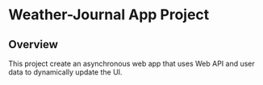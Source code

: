 # Weather-Journal App Project

## Overview

This project create an asynchronous web app that uses Web API and user data to dynamically update the UI.
